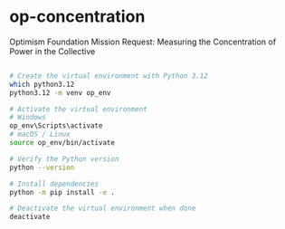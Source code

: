 # op-concentration
Optimism Foundation Mission Request: Measuring the Concentration of Power in the Collective

```bash

# Create the virtual environment with Python 3.12
which python3.12
python3.12 -m venv op_env

# Activate the virtual environment
# Windows
op_env\Scripts\activate
# macOS / Linux
source op_env/bin/activate

# Verify the Python version
python --version

# Install dependencies
python -m pip install -e .

# Deactivate the virtual environment when done
deactivate


```